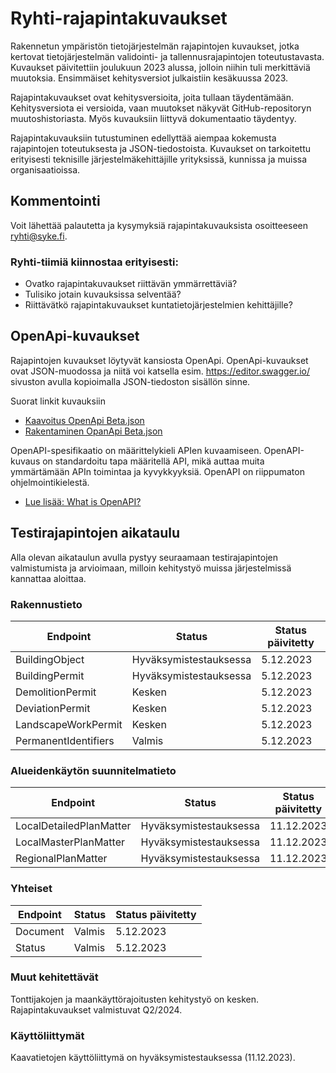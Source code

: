 # Ryhti-rajapintakuvaukset
Rakennetun ympäristön tietojärjestelmän rajapintojen kuvaukset, jotka kertovat tietojärjestelmän validointi- ja tallennusrajapintojen toteutustavasta. Kuvaukset päivitettiin joulukuun 2023 alussa, jolloin niihin tuli merkittäviä muutoksia. Ensimmäiset kehitysversiot julkaistiin kesäkuussa 2023.

Rajapintakuvaukset ovat kehitysversioita, joita tullaan täydentämään. Kehitysversiota ei versioida, vaan muutokset näkyvät GitHub-repositoryn muutoshistoriasta. Myös kuvauksiin liittyvä dokumentaatio täydentyy. 

Rajapintakuvauksiin tutustuminen edellyttää aiempaa kokemusta rajapintojen toteutuksesta ja JSON-tiedostoista. Kuvaukset on tarkoitettu erityisesti teknisille järjestelmäkehittäjille yrityksissä, kunnissa ja muissa organisaatioissa.

## Kommentointi
Voit lähettää palautetta ja kysymyksiä rajapintakuvauksista osoitteeseen ryhti@syke.fi.
 
### Ryhti-tiimiä kiinnostaa erityisesti:
* Ovatko rajapintakuvaukset riittävän ymmärrettäviä?
* Tulisiko jotain kuvauksissa selventää?
* Riittävätkö rajapintakuvaukset kuntatietojärjestelmien kehittäjille?

## OpenApi-kuvaukset
Rajapintojen kuvaukset löytyvät kansiosta OpenApi. OpenApi-kuvaukset ovat JSON-muodossa ja niitä voi katsella esim. https://editor.swagger.io/ sivuston avulla kopioimalla JSON-tiedoston sisällön sinne.

Suorat linkit kuvauksiin
* [Kaavoitus OpenApi Beta.json](https://github.com/sykefi/Ryhti-rajapintakuvaukset/blob/Dev/OpenApi/Kaavoitus/Palveluv%C3%A4yl%C3%A4/Kaavoitus%20OpenApi%20Beta.json)
* [Rakentaminen OpanApi Beta.json](https://github.com/sykefi/Ryhti-rajapintakuvaukset/blob/Dev/OpenApi/Rakentaminen/Palveluv%C3%A4yl%C3%A4/Rakentaminen%20OpenApi%20Beta.json)

OpenAPI-spesifikaatio on määrittelykieli APIen kuvaamiseen. OpenAPI-kuvaus on standardoitu tapa määritellä API, mikä auttaa muita ymmärtämään APIn toimintaa ja kyvykkyyksiä. OpenAPI on riippumaton ohjelmointikielestä. 
* [Lue lisää: What is OpenAPI?](https://www.openapis.org/what-is-openapi)

## Testirajapintojen aikataulu
Alla olevan aikataulun avulla pystyy seuraamaan testirajapintojen valmistumista ja arvioimaan, milloin kehitystyö muissa järjestelmissä kannattaa aloittaa.

### Rakennustieto
| Endpoint  | Status | Status päivitetty |
| ------------- | ------------- | ------------- |
| BuildingObject | Hyväksymistestauksessa | 5.12.2023 |
| BuildingPermit | Hyväksymistestauksessa | 5.12.2023 |
| DemolitionPermit | Kesken | 5.12.2023 |
| DeviationPermit | Kesken | 5.12.2023 |
| LandscapeWorkPermit | Kesken | 5.12.2023 |
| PermanentIdentifiers | Valmis | 5.12.2023 |

### Alueidenkäytön suunnitelmatieto
| Endpoint  | Status | Status päivitetty |
| ------------- | ------------- | ------------- |
| LocalDetailedPlanMatter | Hyväksymistestauksessa | 11.12.2023 |
| LocalMasterPlanMatter | Hyväksymistestauksessa | 11.12.2023 |
| RegionalPlanMatter | Hyväksymistestauksessa | 11.12.2023 |

### Yhteiset
| Endpoint  | Status | Status päivitetty |
| ------------- | ------------- | ------------- |
| Document | Valmis | 5.12.2023 |
| Status | Valmis | 5.12.2023 |

### Muut kehitettävät
Tonttijakojen ja maankäyttörajoitusten kehitystyö on kesken. Rajapintakuvaukset valmistuvat Q2/2024. 

### Käyttöliittymät
Kaavatietojen käyttöliittymä on hyväksymistestauksessa (11.12.2023).
